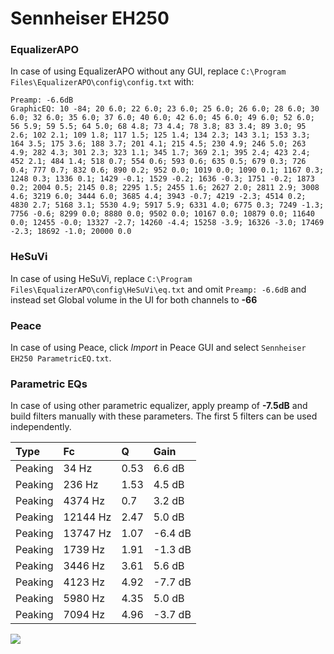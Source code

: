 # Sennheiser EH250

### EqualizerAPO
In case of using EqualizerAPO without any GUI, replace `C:\Program Files\EqualizerAPO\config\config.txt`
with:
```
Preamp: -6.6dB
GraphicEQ: 10 -84; 20 6.0; 22 6.0; 23 6.0; 25 6.0; 26 6.0; 28 6.0; 30 6.0; 32 6.0; 35 6.0; 37 6.0; 40 6.0; 42 6.0; 45 6.0; 49 6.0; 52 6.0; 56 5.9; 59 5.5; 64 5.0; 68 4.8; 73 4.4; 78 3.8; 83 3.4; 89 3.0; 95 2.6; 102 2.1; 109 1.8; 117 1.5; 125 1.4; 134 2.3; 143 3.1; 153 3.3; 164 3.5; 175 3.6; 188 3.7; 201 4.1; 215 4.5; 230 4.9; 246 5.0; 263 4.9; 282 4.3; 301 2.3; 323 1.1; 345 1.7; 369 2.1; 395 2.4; 423 2.4; 452 2.1; 484 1.4; 518 0.7; 554 0.6; 593 0.6; 635 0.5; 679 0.3; 726 0.4; 777 0.7; 832 0.6; 890 0.2; 952 0.0; 1019 0.0; 1090 0.1; 1167 0.3; 1248 0.3; 1336 0.1; 1429 -0.1; 1529 -0.2; 1636 -0.3; 1751 -0.2; 1873 0.2; 2004 0.5; 2145 0.8; 2295 1.5; 2455 1.6; 2627 2.0; 2811 2.9; 3008 4.6; 3219 6.0; 3444 6.0; 3685 4.4; 3943 -0.7; 4219 -2.3; 4514 0.2; 4830 2.7; 5168 3.1; 5530 4.9; 5917 5.9; 6331 4.0; 6775 0.3; 7249 -1.3; 7756 -0.6; 8299 0.0; 8880 0.0; 9502 0.0; 10167 0.0; 10879 0.0; 11640 0.0; 12455 -0.0; 13327 -2.7; 14260 -4.4; 15258 -3.9; 16326 -3.0; 17469 -2.3; 18692 -1.0; 20000 0.0
```

### HeSuVi
In case of using HeSuVi, replace `C:\Program Files\EqualizerAPO\config\HeSuVi\eq.txt` and omit `Preamp:
-6.6dB` and instead set Global volume in the UI for both channels to **-66**

### Peace
In case of using Peace, click *Import* in Peace GUI and select `Sennheiser EH250 ParametricEQ.txt`.

### Parametric EQs
In case of using other parametric equalizer, apply preamp of **-7.5dB** and build filters manually with
these parameters. The first 5 filters can be used independently.

| Type    | Fc       |    Q | Gain    |
|:--------|:---------|:-----|:--------|
| Peaking | 34 Hz    | 0.53 | 6.6 dB  |
| Peaking | 236 Hz   | 1.53 | 4.5 dB  |
| Peaking | 4374 Hz  | 0.7  | 3.2 dB  |
| Peaking | 12144 Hz | 2.47 | 5.0 dB  |
| Peaking | 13747 Hz | 1.07 | -6.4 dB |
| Peaking | 1739 Hz  | 1.91 | -1.3 dB |
| Peaking | 3446 Hz  | 3.61 | 5.6 dB  |
| Peaking | 4123 Hz  | 4.92 | -7.7 dB |
| Peaking | 5980 Hz  | 4.35 | 5.0 dB  |
| Peaking | 7094 Hz  | 4.96 | -3.7 dB |

![](https://raw.githubusercontent.com/jaakkopasanen/AutoEq/master/results/headphonecom/sbaf-serious/Sennheiser%20EH250/Sennheiser%20EH250.png)